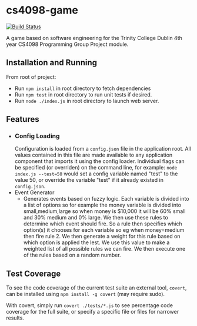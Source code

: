 cs4098-game
===========

[![Build Status](https://travis-ci.org/minuteman3/cs4098-game.png?branch=master)](https://travis-ci.org/minuteman3/cs4098-game)

A game based on software engineering for the Trinity College Dublin 4th year CS4098 Programming Group Project module.

## Installation and Running

From root of project:

* Run `npm install` in root directory to fetch dependencies
* Run `npm test` in root directory to run unit tests if desired.
* Run `node ./index.js` in root directory to launch web server.

## Features

* ### Config Loading
    Configuration is loaded from a `config.json` file in the application root. All values contained in this file are made available to any application component that imports it using the config loader. Individual flags can be specified (or overriden) on the command line, for example: `node index.js --test=50` would set a config variable named "test" to the value 50, or override the variable "test" if it already existed in `config.json`.
* Event Generator
	* Generates events based on fuzzy logic. Each variable is divided into a list of options so for example the money variable is divided into small,medium,large so when money is $10,000 it will be 60% small and 30% medium and 0% large. We then use these rules to determine which event should fire. So a rule then specifies which option(s) it chooses for each variable so eg when money=medium then fire rule 2. We then generate a weight for this rule based on which option is applied the lest. We use this value to make a weighted list of all possible rules we can fire. We then execute one of the rules based on a random number. 
## Test Coverage

To see the code coverage of the current test suite an external tool, `covert`, can be installed using `npm install -g covert` (may require sudo).

With covert, simply run `covert ./tests/*.js` to see percentage code coverage for the full suite, or specify a specific file or files for narrower results.
